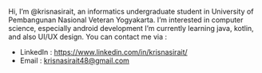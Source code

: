 Hi, I’m @krisnasirait, an informatics undergraduate student in University of Pembangunan Nasional Veteran Yogyakarta. I’m interested in computer science, especially android development
  I’m currently learning java, kotlin, and also UI/UX design.
  You can contact me via :
  - LinkedIn : https://www.linkedin.com/in/krisnasirait/
  - Email    : krisnasirait48@gmail.com



